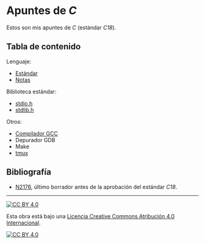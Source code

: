 # Apuntes de *C*

Estos son mis apuntes de *C* (estándar *C18*).

## Tabla de contenido

Lenguaje:

- [Estándar](capitulos/c-estandar.md)
- [Notas](capitulos/notas.md)

Biblioteca estándar:

- [stdio.h](capitulos/lib-stdio.md)
- [stdlib.h](capitulos/lib-stdlib.md)

Otros:

- [Compilador GCC](capitulos/gcc.md)
- Depurador GDB
- Make
- [tmux](capitulos/tmux.md)

## Bibliografía

- [N2176](n2176.pdf), último borrador antes de la aprobación del estándar *C18*.

---

[![CC BY 4.0][cc-by-shield]][cc-by]

Esta obra está bajo una
[Licencia Creative Commons Atribución 4.0 Internacional][cc-by].

[![CC BY 4.0][cc-by-image]][cc-by]

[cc-by]: https://creativecommons.org/licenses/by/4.0/deed.es
[cc-by-image]: https://i.creativecommons.org/l/by/4.0/88x31.png
[cc-by-shield]: https://img.shields.io/badge/License-CC%20BY%204.0-lightgrey.svg
